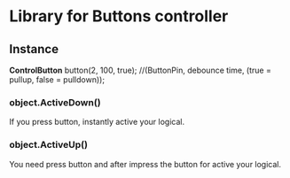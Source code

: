 # Library for Buttons controller

## Instance

<b>ControlButton</b> button(2, 100, true);    //(ButtonPin, debounce time, (true = pullup, false = pulldown));



### object.ActiveDown()

If you press button, instantly active your logical.

### object.ActiveUp()

You need press button and after impress the button for active your logical.

###
